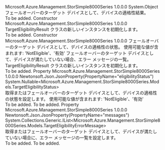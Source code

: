 <Type Name="TargetEligibilityResult" FullName="Microsoft.Azure.Management.StorSimple8000Series.Models.TargetEligibilityResult">
  <TypeSignature Language="C#" Value="public class TargetEligibilityResult" />
  <TypeSignature Language="ILAsm" Value=".class public auto ansi beforefieldinit TargetEligibilityResult extends System.Object" />
  <TypeSignature Language="DocId" Value="T:Microsoft.Azure.Management.StorSimple8000Series.Models.TargetEligibilityResult" />
  <TypeSignature Language="VB.NET" Value="Public Class TargetEligibilityResult" />
  <TypeSignature Language="F#" Value="type TargetEligibilityResult = class" />
  <AssemblyInfo>
    <AssemblyName>Microsoft.Azure.Management.StorSimple8000Series</AssemblyName>
    <AssemblyVersion>1.0.0.0</AssemblyVersion>
  </AssemblyInfo>
  <Base>
    <BaseTypeName>System.Object</BaseTypeName>
  </Base>
  <Interfaces />
  <Docs>
    <summary>
            フェールオーバーのターゲット デバイスとして、デバイスの適格性結果。
            </summary>
    <remarks>To be added.</remarks>
  </Docs>
  <Members>
    <Member MemberName=".ctor">
      <MemberSignature Language="C#" Value="public TargetEligibilityResult ();" />
      <MemberSignature Language="ILAsm" Value=".method public hidebysig specialname rtspecialname instance void .ctor() cil managed" />
      <MemberSignature Language="DocId" Value="M:Microsoft.Azure.Management.StorSimple8000Series.Models.TargetEligibilityResult.#ctor" />
      <MemberSignature Language="VB.NET" Value="Public Sub New ()" />
      <MemberType>Constructor</MemberType>
      <AssemblyInfo>
        <AssemblyName>Microsoft.Azure.Management.StorSimple8000Series</AssemblyName>
        <AssemblyVersion>1.0.0.0</AssemblyVersion>
      </AssemblyInfo>
      <Parameters />
      <Docs>
        <summary>
            TargetEligibilityResult クラスの新しいインスタンスを初期化します。
            </summary>
        <remarks>To be added.</remarks>
      </Docs>
    </Member>
    <Member MemberName=".ctor">
      <MemberSignature Language="C#" Value="public TargetEligibilityResult (Nullable&lt;Microsoft.Azure.Management.StorSimple8000Series.Models.TargetEligibilityStatus&gt; eligibilityStatus = null, System.Collections.Generic.IList&lt;Microsoft.Azure.Management.StorSimple8000Series.Models.TargetEligibilityErrorMessage&gt; messages = null);" />
      <MemberSignature Language="ILAsm" Value=".method public hidebysig specialname rtspecialname instance void .ctor(valuetype System.Nullable`1&lt;valuetype Microsoft.Azure.Management.StorSimple8000Series.Models.TargetEligibilityStatus&gt; eligibilityStatus, class System.Collections.Generic.IList`1&lt;class Microsoft.Azure.Management.StorSimple8000Series.Models.TargetEligibilityErrorMessage&gt; messages) cil managed" />
      <MemberSignature Language="DocId" Value="M:Microsoft.Azure.Management.StorSimple8000Series.Models.TargetEligibilityResult.#ctor(System.Nullable{Microsoft.Azure.Management.StorSimple8000Series.Models.TargetEligibilityStatus},System.Collections.Generic.IList{Microsoft.Azure.Management.StorSimple8000Series.Models.TargetEligibilityErrorMessage})" />
      <MemberSignature Language="VB.NET" Value="Public Sub New (Optional eligibilityStatus As Nullable(Of TargetEligibilityStatus) = null, Optional messages As IList(Of TargetEligibilityErrorMessage) = null)" />
      <MemberSignature Language="F#" Value="new Microsoft.Azure.Management.StorSimple8000Series.Models.TargetEligibilityResult : Nullable&lt;Microsoft.Azure.Management.StorSimple8000Series.Models.TargetEligibilityStatus&gt; * System.Collections.Generic.IList&lt;Microsoft.Azure.Management.StorSimple8000Series.Models.TargetEligibilityErrorMessage&gt; -&gt; Microsoft.Azure.Management.StorSimple8000Series.Models.TargetEligibilityResult" Usage="new Microsoft.Azure.Management.StorSimple8000Series.Models.TargetEligibilityResult (eligibilityStatus, messages)" />
      <MemberType>Constructor</MemberType>
      <AssemblyInfo>
        <AssemblyName>Microsoft.Azure.Management.StorSimple8000Series</AssemblyName>
        <AssemblyVersion>1.0.0.0</AssemblyVersion>
      </AssemblyInfo>
      <Parameters>
        <Parameter Name="eligibilityStatus" Type="System.Nullable&lt;Microsoft.Azure.Management.StorSimple8000Series.Models.TargetEligibilityStatus&gt;" />
        <Parameter Name="messages" Type="System.Collections.Generic.IList&lt;Microsoft.Azure.Management.StorSimple8000Series.Models.TargetEligibilityErrorMessage&gt;" />
      </Parameters>
      <Docs>
        <param name="eligibilityStatus">フェールオーバーのターゲット デバイスとして、デバイスの適格性の状態。 使用可能な値が含まれます: 'NotEligible'、'有効'</param>
        <param name="messages">フェールオーバーのターゲット デバイスとして、デバイスが満たしていない場合、エラー メッセージの一覧。</param>
        <summary>
            TargetEligibilityResult クラスの新しいインスタンスを初期化します。
            </summary>
        <remarks>To be added.</remarks>
      </Docs>
    </Member>
    <Member MemberName="EligibilityStatus">
      <MemberSignature Language="C#" Value="public Nullable&lt;Microsoft.Azure.Management.StorSimple8000Series.Models.TargetEligibilityStatus&gt; EligibilityStatus { get; set; }" />
      <MemberSignature Language="ILAsm" Value=".property instance valuetype System.Nullable`1&lt;valuetype Microsoft.Azure.Management.StorSimple8000Series.Models.TargetEligibilityStatus&gt; EligibilityStatus" />
      <MemberSignature Language="DocId" Value="P:Microsoft.Azure.Management.StorSimple8000Series.Models.TargetEligibilityResult.EligibilityStatus" />
      <MemberSignature Language="VB.NET" Value="Public Property EligibilityStatus As Nullable(Of TargetEligibilityStatus)" />
      <MemberSignature Language="F#" Value="member this.EligibilityStatus : Nullable&lt;Microsoft.Azure.Management.StorSimple8000Series.Models.TargetEligibilityStatus&gt; with get, set" Usage="Microsoft.Azure.Management.StorSimple8000Series.Models.TargetEligibilityResult.EligibilityStatus" />
      <MemberType>Property</MemberType>
      <AssemblyInfo>
        <AssemblyName>Microsoft.Azure.Management.StorSimple8000Series</AssemblyName>
        <AssemblyVersion>1.0.0.0</AssemblyVersion>
      </AssemblyInfo>
      <Attributes>
        <Attribute>
          <AttributeName>Newtonsoft.Json.JsonProperty(PropertyName="eligibilityStatus")</AttributeName>
        </Attribute>
      </Attributes>
      <ReturnValue>
        <ReturnType>System.Nullable&lt;Microsoft.Azure.Management.StorSimple8000Series.Models.TargetEligibilityStatus&gt;</ReturnType>
      </ReturnValue>
      <Docs>
        <summary>
            取得またはフェールオーバーのターゲット デバイスとして、デバイスの適格性の状態を設定します。 使用可能な値が含まれます: 'NotEligible'、'有効'
            </summary>
        <value>To be added.</value>
        <remarks>To be added.</remarks>
      </Docs>
    </Member>
    <Member MemberName="Messages">
      <MemberSignature Language="C#" Value="public System.Collections.Generic.IList&lt;Microsoft.Azure.Management.StorSimple8000Series.Models.TargetEligibilityErrorMessage&gt; Messages { get; set; }" />
      <MemberSignature Language="ILAsm" Value=".property instance class System.Collections.Generic.IList`1&lt;class Microsoft.Azure.Management.StorSimple8000Series.Models.TargetEligibilityErrorMessage&gt; Messages" />
      <MemberSignature Language="DocId" Value="P:Microsoft.Azure.Management.StorSimple8000Series.Models.TargetEligibilityResult.Messages" />
      <MemberSignature Language="VB.NET" Value="Public Property Messages As IList(Of TargetEligibilityErrorMessage)" />
      <MemberSignature Language="F#" Value="member this.Messages : System.Collections.Generic.IList&lt;Microsoft.Azure.Management.StorSimple8000Series.Models.TargetEligibilityErrorMessage&gt; with get, set" Usage="Microsoft.Azure.Management.StorSimple8000Series.Models.TargetEligibilityResult.Messages" />
      <MemberType>Property</MemberType>
      <AssemblyInfo>
        <AssemblyName>Microsoft.Azure.Management.StorSimple8000Series</AssemblyName>
        <AssemblyVersion>1.0.0.0</AssemblyVersion>
      </AssemblyInfo>
      <Attributes>
        <Attribute>
          <AttributeName>Newtonsoft.Json.JsonProperty(PropertyName="messages")</AttributeName>
        </Attribute>
      </Attributes>
      <ReturnValue>
        <ReturnType>System.Collections.Generic.IList&lt;Microsoft.Azure.Management.StorSimple8000Series.Models.TargetEligibilityErrorMessage&gt;</ReturnType>
      </ReturnValue>
      <Docs>
        <summary>
            取得またはフェールオーバーのターゲット デバイスとして、デバイスが満たしていない場合に、エラー メッセージの一覧を設定します。
            </summary>
        <value>To be added.</value>
        <remarks>To be added.</remarks>
      </Docs>
    </Member>
  </Members>
</Type>